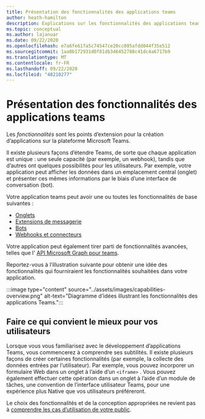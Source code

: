 ```yaml
---
title: Présentation des fonctionnalités des applications teams
author: heath-hamilton
description: Explications sur les fonctionnalités des applications teams
ms.topic: conceptual
ms.author: lajanuar
ms.date: 09/22/2020
ms.openlocfilehash: e7a6fe61fa5c74547ce20cc895afdd044f35e512
ms.sourcegitcommit: 1aa0b172931d0f81db346452788c41dc4a6717b9
ms.translationtype: MT
ms.contentlocale: fr-FR
ms.lasthandoff: 09/22/2020
ms.locfileid: "48210277"
---
```

# <a name="understanding-teams-app-capabilities"></a>Présentation des fonctionnalités des applications teams

Les *fonctionnalités* sont les points d’extension pour la création d’applications sur la plateforme Microsoft Teams.

Il existe plusieurs façons d’étendre Teams, de sorte que chaque application est unique : une seule capacité (par exemple, un webhook), tandis que d’autres ont quelques possibilités pour les utilisateurs. Par exemple, votre application peut afficher les données dans un emplacement central (onglet) et présenter ces mêmes informations par le biais d’une interface de conversation (bot).

Votre application teams peut avoir une ou toutes les fonctionnalités de base suivantes :

* [Onglets](../tabs/what-are-tabs.md)
* [Extensions de messagerie](../messaging-extensions/what-are-messaging-extensions.md)
* [Bots](../bots/what-are-bots.md)
* [Webhooks et connecteurs](../webhooks-and-connectors/what-are-webhooks-and-connectors.md)

Votre application peut également tirer parti de fonctionnalités avancées, telles que l' [API Microsoft Graph pour teams](https://docs.microsoft.com/graph/teams-concept-overview).

Reportez-vous à l’illustration suivante pour obtenir une idée des fonctionnalités qui fourniraient les fonctionnalités souhaitées dans votre application.

:::image type="content" source="../assets/images/capabilities-overview.png" alt-text="Diagramme d’idées illustrant les fonctionnalités des applications Teams.":::

## <a name="doing-whats-best-for-your-users"></a>Faire ce qui convient le mieux pour vos utilisateurs

Lorsque vous vous familiarisez avec le développement d’applications Teams, vous commencerez à comprendre ses subtilités. Il existe plusieurs façons de créer certaines fonctionnalités (par exemple, la collecte des données entrées par l’utilisateur). Par exemple, vous pouvez incorporer un formulaire Web dans un onglet à l’aide d’un `<iframe>` . Vous pouvez également effectuer cette opération dans un onglet à l’aide d’un module de tâches, une convention de l’interface utilisateur Teams, pour une expérience plus Native que vos utilisateurs préféreront.

Le choix des fonctionnalités et de la conception appropriées ne revient pas à [comprendre les cas d’utilisation de votre public](../concepts/design/understand-use-cases.md).
